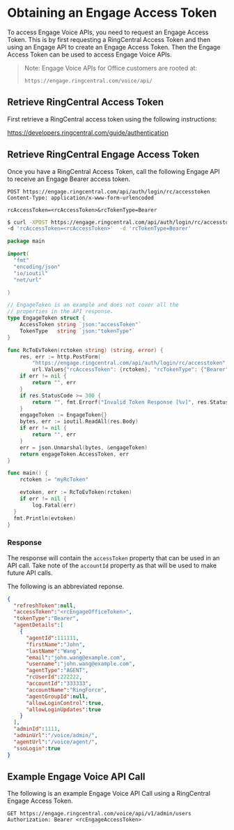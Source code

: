 # Obtaining an Engage Access Token

To access Engage Voice APIs, you need to request an Engage Access Token. This is by first requesting a RingCentral Access Token and then using an Engage API to create an Engage Access Token. Then the Engage Access Token can be used to access Engage Voice APIs.

> Note: Engage Voice APIs for Office customers are rooted at:
> 
> `https://engage.ringcentral.com/voice/api/`

## Retrieve RingCentral Access Token

First retrieve a RingCentral access token using the following instructions:

https://developers.ringcentral.com/guide/authentication

## Retrieve RingCentral Engage Access Token

Once you have a RingCentral Access Token, call the following Engage API to receive an Engage Bearer access token.

```http tab="Request"
POST https://engage.ringcentral.com/api/auth/login/rc/accesstoken
Content-Type: application/x-www-form-urlencoded

rcAccessToken=<rcAccessToken>&rcTokenType=Bearer
```

```bash tab="cURL"
$ curl -XPOST https://engage.ringcentral.com/api/auth/login/rc/accesstoken \
-d 'rcAccessToken=<rcAccessToken>'  -d 'rcTokenType=Bearer'
```

```go tab="Go"
package main

import(
  "fmt"
  "encoding/json"
  "io/ioutil"
  "net/url"

)

// EngageToken is an example and does not cover all the
// properties in the API response.
type EngageToken struct {
	AccessToken string `json:"accessToken"`
	TokenType   string `json:"tokenType"`
}

func RcToEvToken(rctoken string) (string, error) {
	res, err := http.PostForm(
		"https://engage.ringcentral.com/api/auth/login/rc/accesstoken",
		url.Values{"rcAccessToken": {rctoken}, "rcTokenType": {"Bearer"}})
	if err != nil {
		return "", err
	}
	if res.StatusCode >= 300 {
		return "", fmt.Errorf("Invalid Token Response [%v]", res.StatusCode)
	}
	engageToken := EngageToken{}
	bytes, err := ioutil.ReadAll(res.Body)
	if err != nil {
		return "", err
	}
	err = json.Unmarshal(bytes, &engageToken)
	return engageToken.AccessToken, err
}

func main() {
	rctoken := "myRcToken"

	evtoken, err := RcToEvToken(rctoken)
	if err != nil {
		log.Fatal(err)
  }
  fmt.Println(evtoken)
}
```

### Response

The response will contain the `accessToken` property that can be used in an API call. Take note of the `accountId` property as that will be used to make future API calls.

The following is an abbreviated reponse.

```json
{
  "refreshToken":null,
  "accessToken":"<rcEngageOfficeToken>",
  "tokenType":"Bearer",
  "agentDetails":[
    {
      "agentId":111111,
      "firstName":"John",
      "lastName":"Wang",
      "email":"john.wang@example.com",
      "username":"john.wang@example.com",
      "agentType":"AGENT",
      "rcUserId":222222,
      "accountId":"333333",
      "accountName":"RingForce",
      "agentGroupId":null,
      "allowLoginControl":true,
      "allowLoginUpdates":true
    }
  ],
  "adminId":1111,
  "adminUrl":"/voice/admin/",
  "agentUrl":"/voice/agent/",
  "ssoLogin":true
}
```

## Example Engage Voice API Call

The following is an example Engage Voice API Call using a RingCentral Engage Access Token.

```
GET https://engage.ringcentral.com/voice/api/v1/admin/users
Authorization: Bearer <rcEngageAccessToken>
```